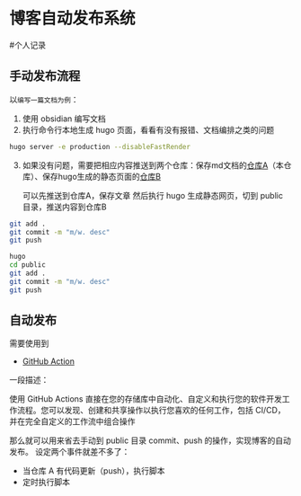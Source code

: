 # 博客自动发布系统

<!--more-->
#个人记录 

## 手动发布流程

以`编写一篇文档为例`：

1.  使用 obsidian 编写文档
2.  执行命令行本地生成 hugo 页面，看看有没有报错、文档编排之类的问题

```sh
hugo server -e production --disableFastRender
```

3.  如果没有问题，需要把相应内容推送到两个仓库：保存md文档的[仓库A](https://github.com/904566722/study-blog)（本仓库）、保存hugo生成的静态页面的[仓库B](https://github.com/904566722/904566722.github.io)
    
    可以先推送到仓库A，保存文章 然后执行 hugo 生成静态网页，切到 public 目录，推送内容到仓库B
    
```sh
git add .
git commit -m "m/w. desc"
git push

hugo
cd public
git add .
git commit -m "m/w. desc"
git push
```


## 自动发布

需要使用到
- [GitHub Action](https://github.com/features/actions)

一段描述：

使用 GitHub Actions 直接在您的存储库中自动化、自定义和执行您的软件开发工作流程。您可以发现、创建和共享操作以执行您喜欢的任何工作，包括 CI/CD，并在完全自定义的工作流中组合操作

那么就可以用来省去手动到 public 目录 commit、push 的操作，实现博客的自动发布。
设定两个事件就差不多了：
- 当仓库 A 有代码更新（push），执行脚本
- 定时执行脚本


